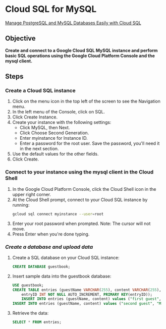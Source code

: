 # Cloud SQL for MySQL
[Manage PostgreSQL and MySQL Databases Easily with Cloud SQL](https://youtu.be/EQJK0tNW-g4)

## Objective
**Create and connect to a Google Cloud SQL MySQL instance and perform basic SQL operations using the Google Cloud Platform Console and the mysql client.**

## Steps
### **Create a Cloud SQL instance**
1. Click on the menu icon in the top left of the screen to see the Navigation menu.
2. In the left menu of the Console, click on SQL.
3. Click Create Instance.
4. Create your instance with the following settings:
    * Click MySQL, then Next.
    * Click Choose Second Generation.
    * Enter myinstance for Instance ID.
    * Enter a password for the root user. Save the password, you'll need it in the next section.
5. Use the default values for the other fields.
6. Click Create.

### **Connect to your instance using the mysql client in the Cloud Shell**
1. In the Google Cloud Platform Console, click the Cloud Shell icon in the upper right corner.
2. At the Cloud Shell prompt, connect to your Cloud SQL instance by running:
    ```sh
    gcloud sql connect myinstance --user=root
    ```
3. Enter your root password when prompted. Note: The cursor will not move.
4. Press Enter when you're done typing.

### ***Create a database and upload data***
1. Create a SQL database on your Cloud SQL instance:
    ```sql
    CREATE DATABASE guestbook;
    ```
2. Insert sample data into the guestbook database:
    ```sql
    USE guestbook;
    CREATE TABLE entries (guestName VARCHAR(255), content VARCHAR(255),
        entryID INT NOT NULL AUTO_INCREMENT, PRIMARY KEY(entryID));
        INSERT INTO entries (guestName, content) values ("first guest", "I got here!");
    INSERT INTO entries (guestName, content) values ("second guest", "Me too!");
    ```
3. Retrieve the data:
    ```sql
    SELECT * FROM entries;
    ```